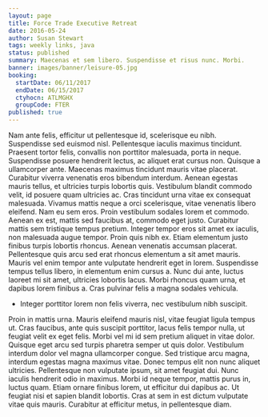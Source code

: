 ```yaml
---
layout: page
title: Force Trade Executive Retreat
date: 2016-05-24
author: Susan Stewart
tags: weekly links, java
status: published
summary: Maecenas et sem libero. Suspendisse et risus nunc. Morbi.
banner: images/banner/leisure-05.jpg
booking:
  startDate: 06/11/2017
  endDate: 06/15/2017
  ctyhocn: ATLMGHX
  groupCode: FTER
published: true
---
```

Nam ante felis, efficitur ut pellentesque id, scelerisque eu nibh. Suspendisse sed euismod nisl. Pellentesque iaculis maximus tincidunt. Praesent tortor felis, convallis non porttitor malesuada, porta in neque. Suspendisse posuere hendrerit lectus, ac aliquet erat cursus non. Quisque a ullamcorper ante. Maecenas maximus tincidunt mauris vitae placerat. Curabitur viverra venenatis eros bibendum interdum. Aenean egestas mauris tellus, et ultricies turpis lobortis quis. Vestibulum blandit commodo velit, id posuere quam ultricies ac. Cras tincidunt urna vitae ex consequat malesuada.
Vivamus mattis neque a orci scelerisque, vitae venenatis libero eleifend. Nam eu sem eros. Proin vestibulum sodales lorem et commodo. Aenean ex est, mattis sed faucibus at, commodo eget justo. Curabitur mattis sem tristique tempus pretium. Integer tempor eros sit amet ex iaculis, non malesuada augue tempor. Proin quis nibh ex. Etiam elementum justo finibus turpis lobortis rhoncus. Aenean venenatis accumsan placerat. Pellentesque quis arcu sed erat rhoncus elementum a sit amet mauris. Mauris vel enim tempor ante vulputate hendrerit eget in lorem. Suspendisse tempus tellus libero, in elementum enim cursus a. Nunc dui ante, luctus laoreet mi sit amet, ultricies lobortis lacus. Morbi rhoncus quam urna, et dapibus lorem finibus a. Cras pulvinar felis a magna sodales vehicula.

* Integer porttitor lorem non felis viverra, nec vestibulum nibh suscipit.

Proin in mattis urna. Mauris eleifend mauris nisl, vitae feugiat ligula tempus ut. Cras faucibus, ante quis suscipit porttitor, lacus felis tempor nulla, ut feugiat velit ex eget felis. Morbi vel mi id sem pretium aliquet in vitae dolor. Quisque eget arcu sed turpis pharetra semper ut quis dolor. Vestibulum interdum dolor vel magna ullamcorper congue. Sed tristique arcu magna, interdum egestas magna maximus vitae.
Donec tempus elit non nunc aliquet ultricies. Pellentesque non vulputate ipsum, sit amet feugiat dui. Nunc iaculis hendrerit odio in maximus. Morbi id neque tempor, mattis purus in, luctus quam. Etiam ornare finibus lorem, ut efficitur dui dapibus ac. Ut feugiat nisi et sapien blandit lobortis. Cras at sem in est dictum vulputate vitae quis mauris. Curabitur at efficitur metus, in pellentesque diam.
